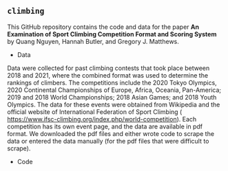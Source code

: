 ## `climbing`

This GitHub repository contains the code and data for the paper **An Examination of Sport Climbing Competition Format and Scoring System** by Quang Nguyen, Hannah Butler, and Gregory J. Matthews.

* Data

Data were collected for past climbing contests that took place between 2018 and 2021, where the combined format was used to determine the rankings of climbers. The competitions include the 2020 Tokyo Olympics, 2020 Continental Championships of Europe, Africa, Oceania, Pan-America; 2019 and 2018 World Championships; 2018 Asian Games; and 2018 Youth Olympics. The data for these events were obtained from Wikipedia and the official website of International Federation of Sport Climbing (​​https://www.ifsc-climbing.org/index.php/world-competition). Each competition has its own event page, and the data are available in pdf format. We downloaded the pdf files and either wrote code to scrape the data or entered the data manually (for the pdf files that were difficult to scrape).

* Code
